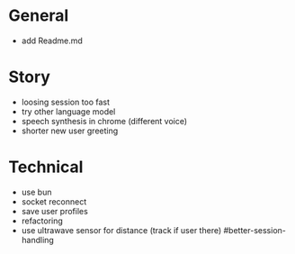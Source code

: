 # General

- add Readme.md

# Story

- loosing session too fast
- try other language model
- speech synthesis in chrome (different voice)
- shorter new user greeting

# Technical

- use bun
- socket reconnect
- save user profiles
- refactoring
- use ultrawave sensor for distance (track if user there) #better-session-handling
